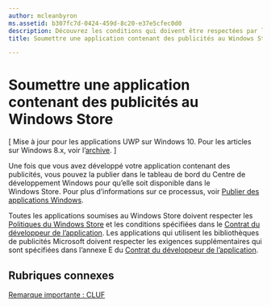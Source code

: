 ```yaml
---
author: mcleanbyron
ms.assetid: b307fc7d-0424-459d-8c20-e37e5cfec0d0
description: Découvrez les conditions qui doivent être respectées par les applications qui utilisent les bibliothèques de publicités Microsoft avant de pouvoir être publiées dans le Windows Store.
title: Soumettre une application contenant des publicités au Windows Store

---
```


# Soumettre une application contenant des publicités au Windows Store


\[ Mise à jour pour les applications UWP sur Windows 10. Pour les articles sur Windows 8.x, voir l’[archive](http://go.microsoft.com/fwlink/p/?linkid=619132). \]

Une fois que vous avez développé votre application contenant des publicités, vous pouvez la publier dans le tableau de bord du Centre de développement Windows pour qu’elle soit disponible dans le Windows Store. Pour plus d’informations sur ce processus, voir [Publier des applications Windows](https://developer.microsoft.com/en-us/windows/publish).

Toutes les applications soumises au Windows Store doivent respecter les [Politiques du Windows Store](https://msdn.microsoft.com/library/windows/apps/dn764944.aspx) et les conditions spécifiées dans le [Contrat du développeur de l’application](https://msdn.microsoft.com/library/windows/apps/hh694058.aspx). Les applications qui utilisent les bibliothèques de publicités Microsoft doivent respecter les exigences supplémentaires qui sont spécifiées dans l’annexe E du [Contrat du développeur de l’application](https://msdn.microsoft.com/library/windows/apps/hh694058.aspx).

## Rubriques connexes


[Remarque importante : CLUF](important-notice-eula.md)

 

 


<!--HONumber=May16_HO2-->


